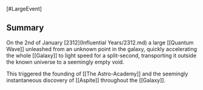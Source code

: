 [#LargeEvent]

## Summary

On the 2nd of January [2312](Influential Years/2312.md) a large [[Quantum Wave]] unleashed from an unknown point in the galaxy, quickly accelerating the whole [[Galaxy]] to light speed for a split-second, transporting it outside the known universe to a seemingly empty void.

This triggered the founding of [[The Astro-Academy]] and the seemingly instantaneous discovery of [[Aspite]] throughout the [[Galaxy]].